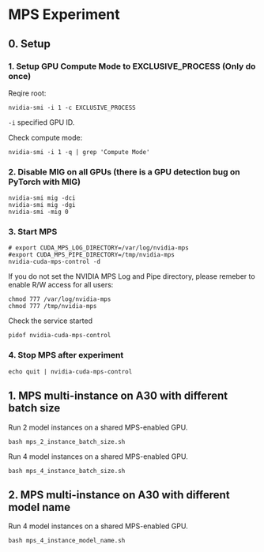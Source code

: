 # MPS Experiment

## 0. Setup

### 1. Setup GPU Compute Mode to EXCLUSIVE\_PROCESS (Only do once)

Reqire root:
```shell
nvidia-smi -i 1 -c EXCLUSIVE_PROCESS
```
`-i` specified GPU ID.

Check compute mode:
```shell
nvidia-smi -i 1 -q | grep 'Compute Mode'
```

### 2. Disable MIG on all GPUs (there is a GPU detection bug on PyTorch with MIG)
```shell
nvidia-smi mig -dci
nvidia-smi mig -dgi
nvidia-smi -mig 0
```

### 3. Start MPS

```shell
# export CUDA_MPS_LOG_DIRECTORY=/var/log/nvidia-mps
#export CUDA_MPS_PIPE_DIRECTORY=/tmp/nvidia-mps
nvidia-cuda-mps-control -d
```
If you do not set the NVIDIA MPS Log and Pipe directory, please remeber to enable R/W access for all users:
```shell
chmod 777 /var/log/nvidia-mps
chmod 777 /tmp/nvidia-mps
```

Check the service started
```shell
pidof nvidia-cuda-mps-control
```

### 4. Stop MPS after experiment
```shell
echo quit | nvidia-cuda-mps-control
```

## 1. MPS multi-instance on A30 with different batch size
Run 2 model instances on a shared MPS-enabled GPU.
```shell
bash mps_2_instance_batch_size.sh
```

Run 4 model instances on a shared MPS-enabled GPU.
```shell
bash mps_4_instance_batch_size.sh
```

## 2. MPS multi-instance on A30 with different model name
Run 4 model instances on a shared MPS-enabled GPU.
```shell
bash mps_4_instance_model_name.sh
```
